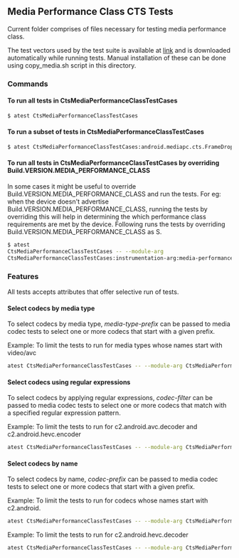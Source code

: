 ## Media Performance Class CTS Tests

Current folder comprises of files necessary for testing media performance class.

The test vectors used by the test suite is available at
[link](https://dl.google.com/android/xts/cts/tests/mediapc/CtsMediaPerformanceClassTestCases-3.3.zip)
and is downloaded automatically while running tests. Manual installation of
these can be done using copy_media.sh script in this directory.

### Commands

#### To run all tests in CtsMediaPerformanceClassTestCases

```sh
$ atest CtsMediaPerformanceClassTestCases
```

#### To run a subset of tests in CtsMediaPerformanceClassTestCases

```sh
$ atest CtsMediaPerformanceClassTestCases:android.mediapc.cts.FrameDropTest
```

#### To run all tests in CtsMediaPerformanceClassTestCases by overriding Build.VERSION.MEDIA_PERFORMANCE_CLASS

In some cases it might be useful to override
Build.VERSION.MEDIA_PERFORMANCE_CLASS and run the tests. For eg: when the device
doesn't advertise Build.VERSION.MEDIA_PERFORMANCE_CLASS, running the tests by
overriding this will help in determining the which performance class
requirements are met by the device. Following runs the tests by overriding
Build.VERSION.MEDIA_PERFORMANCE_CLASS as S.

```sh
$ atest
CtsMediaPerformanceClassTestCases -- --module-arg
CtsMediaPerformanceClassTestCases:instrumentation-arg:media-performance-class:=31
```

### Features

All tests accepts attributes that offer selective run of tests.

#### Select codecs by media type

To select codecs by media type, *media-type-prefix* can be passed to media codec
tests to select one or more codecs that start with a given prefix.

Example: To limit the tests to run for media types whose names start with
video/avc

```sh
atest CtsMediaPerformanceClassTestCases -- --module-arg CtsMediaPerformanceClassTestCases:instrumentation-arg:media-type-prefix:=video/avc
```

#### Select codecs using regular expressions

To select codecs by applying regular expressions, *codec-filter* can be passed
to media codec tests to select one or more codecs that match with a specified
regular expression pattern.

Example: To limit the tests to run for c2.android.avc.decoder and
c2.android.hevc.encoder

```sh
atest CtsMediaPerformanceClassTestCases -- --module-arg CtsMediaPerformanceClassTestCases:instrumentation-arg:codec-filter:="c2\.android\.avc\.decoder\|c2\.android\.hevc\.encoder"
```

#### Select codecs by name

To select codecs by name, *codec-prefix* can be passed to media codec tests to
select one or more codecs that start with a given prefix.

Example: To limit the tests to run for codecs whose names start with c2.android.

```sh
atest CtsMediaPerformanceClassTestCases -- --module-arg CtsMediaPerformanceClassTestCases:instrumentation-arg:codec-prefix:=c2.android.
```

Example: To limit the tests to run for c2.android.hevc.decoder

```sh
atest CtsMediaPerformanceClassTestCases -- --module-arg CtsMediaPerformanceClassTestCases:instrumentation-arg:codec-prefix:=c2.android.hevc.decoder
```
